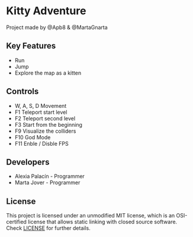 # Kitty Adventure

Project made by @Apb8 & @MartaGnarta

## Key Features

 - Run
 - Jump
 - Explore the map as a kitten
 
## Controls

 - W, A, S, D Movement
 - F1 Teleport start level
 - F2 Teleport second level
 - F3 Start from the beginning
 - F9 Visualize the colliders
 - F10 God Mode
 - F11 Enble / Disble FPS

## Developers

 - Alexia Palacín - Programmer
 - Marta Jover - Programmer

## License

This project is licensed under an unmodified MIT license, which is an OSI-certified license that allows static linking with closed source software. Check [LICENSE](LICENSE) for further details.
